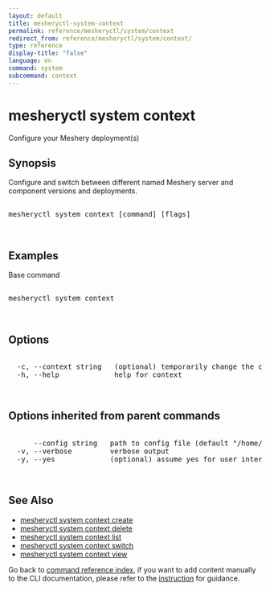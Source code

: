 ```yaml
---
layout: default
title: mesheryctl-system-context
permalink: reference/mesheryctl/system/context
redirect_from: reference/mesheryctl/system/context/
type: reference
display-title: "false"
language: en
command: system
subcommand: context
---
```


# mesheryctl system context

Configure your Meshery deployment(s)

## Synopsis

Configure and switch between different named Meshery server and component versions and deployments.

<pre class='codeblock-pre'>
<div class='codeblock'>
mesheryctl system context [command] [flags]

</div>
</pre>

## Examples

Base command

<pre class='codeblock-pre'>
<div class='codeblock'>
mesheryctl system context

</div>
</pre>

## Options

<pre class='codeblock-pre'>
<div class='codeblock'>
  -c, --context string   (optional) temporarily change the current context.
  -h, --help             help for context

</div>
</pre>

## Options inherited from parent commands

<pre class='codeblock-pre'>
<div class='codeblock'>
      --config string   path to config file (default "/home/runner/.meshery/config.yaml")
  -v, --verbose         verbose output
  -y, --yes             (optional) assume yes for user interactive prompts.

</div>
</pre>

## See Also

- [mesheryctl system context create](/reference/mesheryctl/system/context/create)
- [mesheryctl system context delete](/reference/mesheryctl/system/context/delete)
- [mesheryctl system context list](/reference/mesheryctl/system/context/list)
- [mesheryctl system context switch](/reference/mesheryctl/system/context/switch)
- [mesheryctl system context view](/reference/mesheryctl/system/context/view)

Go back to [command reference index](/reference/mesheryctl/), if you want to add content manually to the CLI documentation, please refer to the [instruction](/project/contributing/contributing-cli#preserving-manually-added-documentation) for guidance.
